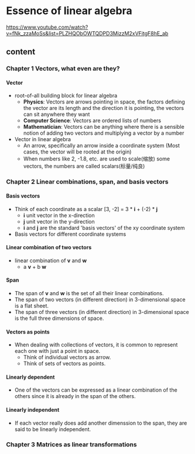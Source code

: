 # Essence of linear algebra 
https://www.youtube.com/watch?v=fNk_zzaMoSs&list=PLZHQObOWTQDPD3MizzM2xVFitgF8hE_ab

## content

### Chapter 1 Vectors, what even are they?
#### Vector
- root-of-all building block for linear algebra
  - **Physics**: Vectors are arrows pointing in space, the factors defining the vector are its length and the direction it is pointing, the vectors can sit anywhere they want
  - **Computer Science**: Vectors are ordered lists of numbers
  - **Mathematician**: Vectors can be anything where there is a sensible notion of adding two vectors and multiplying a vector by a number
- Vector in linear algebra 
  - An arrow, specifically an arrow inside a coordinate system (Most cases, the vector will be rooted at the origin)
  - When numbers like 2, -1.8, etc. are used to scale(缩放) some vectors, the numbers are called scalars(标量/纯良)

### Chapter 2 Linear combinations, span, and basis vectors
#### Basis vectors
- Think of each coordinate as a scalar [3, -2] = 3 * **i** + (-2) * **j**
  - **i** unit vector in the x-direction
  - **j** unit vector in the y-direction
  - **i** and **j** are the standard 'basis vectors' of the xy coordinate system
- Basis vectors for different coordinate systems 
#### Linear combination of two vectors
- linear combination of **v** and **w**
  - a **v** + b **w**
#### Span
- The span of **v** and **w** is the set of all their linear combinations.
- The span of two vectors (in different direction) in 3-dimensional space is a flat sheet.
- The span of three vectors (in different direction) in 3-dimensional space is the full three dimensions of space.
#### Vectors as points
- When dealing with collections of vectors, it is common to represent each one with just a point in space. 
  - Think of individual vectors as arrow.
  - Think of sets of vectors as points.
#### Linearly dependent
- One of the vectors can be expressed as a linear combination of the others since it is already in the span of the others.
#### Linearly independent
- If each vector really does add another dimenssion to the span, they are said to be linearly independent.

### Chapter 3 Matrices as linear transformations
